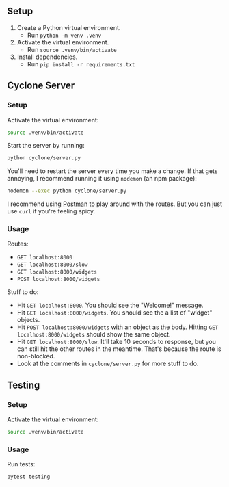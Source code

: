 ## Setup

1. Create a Python virtual environment.
   - Run `python -m venv .venv`
2. Activate the virtual environment.
   - Run `source .venv/bin/activate`
3. Install dependencies.
   - Run `pip install -r requirements.txt`

## Cyclone Server

### Setup

Activate the virtual environment:

```bash
source .venv/bin/activate
```

Start the server by running:

```bash
python cyclone/server.py
```

You'll need to restart the server every time you make a change. If that gets annoying, I recommend running it using `nodemon` (an npm package):

```bash
nodemon --exec python cyclone/server.py
```

I recommend using [Postman](https://www.postman.com) to play around with the routes. But you can just use `curl` if you're feeling spicy.

### Usage

Routes:

- `GET localhost:8000`
- `GET localhost:8000/slow`
- `GET localhost:8000/widgets`
- `POST localhost:8000/widgets`

Stuff to do:

- Hit `GET localhost:8000`. You should see the "Welcome!" message.
- Hit `GET localhost:8000/widgets`. You should see the a list of "widget" objects.
- Hit `POST localhost:8000/widgets` with an object as the body. Hitting `GET localhost:8000/widgets` should show the same object.
- Hit `GET localhost:8000/slow`. It'll take 10 seconds to response, but you can still hit the other routes in the meantime. That's because the route is non-blocked.
- Look at the comments in `cyclone/server.py` for more stuff to do.

## Testing

### Setup

Activate the virtual environment:

```bash
source .venv/bin/activate
```

### Usage

Run tests:

```bash
pytest testing
```
